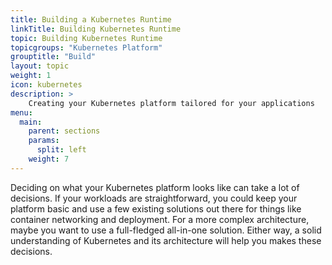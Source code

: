 ```yaml
---
title: Building a Kubernetes Runtime
linkTitle: Building Kubernetes Runtime
topic: Building Kubernetes Runtime
topicgroups: "Kubernetes Platform"
grouptitle: "Build"
layout: topic
weight: 1
icon: kubernetes
description: >
    Creating your Kubernetes platform tailored for your applications
menu:
  main:
    parent: sections
    params:
      split: left
    weight: 7
---
```


Deciding on what your Kubernetes platform looks like can take a lot of decisions. If your workloads are straightforward, you could keep your platform basic and use a few existing solutions out there for things like container networking and deployment. For a more complex architecture, maybe you want to use a full-fledged all-in-one solution. Either way, a solid understanding of Kubernetes and its architecture will help you makes these decisions.